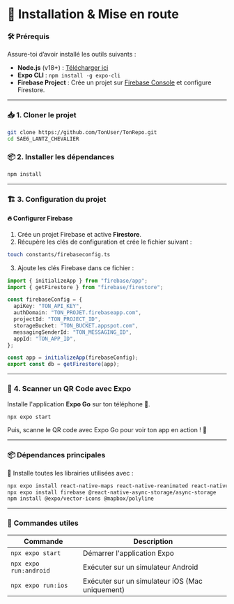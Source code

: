 # 🚀 Installation & Mise en route

### 🛠️ **Prérequis**
Assure-toi d’avoir installé les outils suivants :
- **Node.js** (v18+) : [Télécharger ici](https://nodejs.org/)
- **Expo CLI** : `npm install -g expo-cli`
- **Firebase Project** : Crée un projet sur [Firebase Console](https://console.firebase.google.com/) et configure Firestore.

---

### 📥 **1. Cloner le projet**
```sh
git clone https://github.com/TonUser/TonRepo.git
cd SAE6_LANTZ_CHEVALIER
```

### 📦 **2. Installer les dépendances**
```sh
npm install
```

---

### 🏗️ **3. Configuration du projet**

#### 🔥 **Configurer Firebase**
1. Crée un projet Firebase et active **Firestore**.
2. Récupère les clés de configuration et crée le fichier suivant :

```sh
touch constants/firebaseconfig.ts
```

3. Ajoute les clés Firebase dans ce fichier :

```ts
import { initializeApp } from "firebase/app";
import { getFirestore } from "firebase/firestore";

const firebaseConfig = {
  apiKey: "TON_API_KEY",
  authDomain: "TON_PROJET.firebaseapp.com",
  projectId: "TON_PROJECT_ID",
  storageBucket: "TON_BUCKET.appspot.com",
  messagingSenderId: "TON_MESSAGING_ID",
  appId: "TON_APP_ID",
};

const app = initializeApp(firebaseConfig);
export const db = getFirestore(app);
```

---

### 📸 **4. Scanner un QR Code avec Expo**
Installe l'application **Expo Go** sur ton téléphone 📱.

```sh
npx expo start
```

Puis, scanne le QR code avec Expo Go pour voir ton app en action ! 🚀

---

### 📦 **Dépendances principales**
📌 Installe toutes les librairies utilisées avec :

```sh
npx expo install react-native-maps react-native-reanimated react-native-gesture-handler react-native-screens expo-router expo-font expo-notifications
npx expo install firebase @react-native-async-storage/async-storage
npm install @expo/vector-icons @mapbox/polyline
```

---

### 🎯 **Commandes utiles**
| Commande | Description |
|----------|------------|
| `npx expo start` | Démarrer l'application Expo |
| `npx expo run:android` | Exécuter sur un simulateur Android |
| `npx expo run:ios` | Exécuter sur un simulateur iOS (Mac uniquement) |
